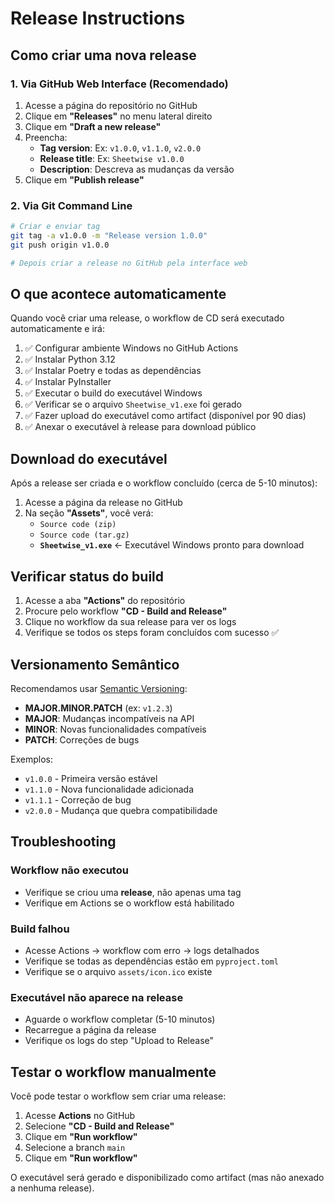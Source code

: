 # Release Instructions

## Como criar uma nova release

### 1. Via GitHub Web Interface (Recomendado)

1. Acesse a página do repositório no GitHub
2. Clique em **"Releases"** no menu lateral direito
3. Clique em **"Draft a new release"**
4. Preencha:
   - **Tag version**: Ex: `v1.0.0`, `v1.1.0`, `v2.0.0`
   - **Release title**: Ex: `Sheetwise v1.0.0`
   - **Description**: Descreva as mudanças da versão
5. Clique em **"Publish release"**

### 2. Via Git Command Line

```bash
# Criar e enviar tag
git tag -a v1.0.0 -m "Release version 1.0.0"
git push origin v1.0.0

# Depois criar a release no GitHub pela interface web
```

## O que acontece automaticamente

Quando você criar uma release, o workflow de CD será executado automaticamente e irá:

1. ✅ Configurar ambiente Windows no GitHub Actions
2. ✅ Instalar Python 3.12
3. ✅ Instalar Poetry e todas as dependências
4. ✅ Instalar PyInstaller
5. ✅ Executar o build do executável Windows
6. ✅ Verificar se o arquivo `Sheetwise_v1.exe` foi gerado
7. ✅ Fazer upload do executável como artifact (disponível por 90 dias)
8. ✅ Anexar o executável à release para download público

## Download do executável

Após a release ser criada e o workflow concluído (cerca de 5-10 minutos):

1. Acesse a página da release no GitHub
2. Na seção **"Assets"**, você verá:
   - `Source code (zip)`
   - `Source code (tar.gz)`
   - **`Sheetwise_v1.exe`** ← Executável Windows pronto para download

## Verificar status do build

1. Acesse a aba **"Actions"** do repositório
2. Procure pelo workflow **"CD - Build and Release"**
3. Clique no workflow da sua release para ver os logs
4. Verifique se todos os steps foram concluídos com sucesso ✅

## Versionamento Semântico

Recomendamos usar [Semantic Versioning](https://semver.org/):

- **MAJOR.MINOR.PATCH** (ex: `v1.2.3`)
- **MAJOR**: Mudanças incompatíveis na API
- **MINOR**: Novas funcionalidades compatíveis
- **PATCH**: Correções de bugs

Exemplos:
- `v1.0.0` - Primeira versão estável
- `v1.1.0` - Nova funcionalidade adicionada
- `v1.1.1` - Correção de bug
- `v2.0.0` - Mudança que quebra compatibilidade

## Troubleshooting

### Workflow não executou
- Verifique se criou uma **release**, não apenas uma tag
- Verifique em Actions se o workflow está habilitado

### Build falhou
- Acesse Actions → workflow com erro → logs detalhados
- Verifique se todas as dependências estão em `pyproject.toml`
- Verifique se o arquivo `assets/icon.ico` existe

### Executável não aparece na release
- Aguarde o workflow completar (5-10 minutos)
- Recarregue a página da release
- Verifique os logs do step "Upload to Release"

## Testar o workflow manualmente

Você pode testar o workflow sem criar uma release:

1. Acesse **Actions** no GitHub
2. Selecione **"CD - Build and Release"**
3. Clique em **"Run workflow"**
4. Selecione a branch `main`
5. Clique em **"Run workflow"**

O executável será gerado e disponibilizado como artifact (mas não anexado a nenhuma release).

